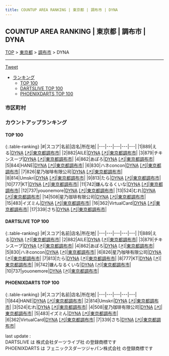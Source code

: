 ```yaml
---
title: COUNTUP AREA RANKING | 東京都 | 調布市 | DYNA
---
```

## COUNTUP AREA RANKING | 東京都 | 調布市 | DYNA

[TOP](/darts/rank/) > [東京都](/darts/rank/東京都/) > [調布市](/darts/rank/東京都/調布市/) > DYNA

___

<a href="https://twitter.com/share?ref_src=twsrc%5Etfw" data-text="COUNTUP AREA RANKING | 東京都調布市DYNA" class="twitter-share-button" data-hashtags="DARTSLIVE,PHOENIXDARTS,darts,ダーツ" data-show-count="false">Tweet</a>

* [ランキング](#カウントアップランキング)
    * [TOP 100](#top-100)
    * [DARTSLIVE TOP 100](#dartslive-top-100)
    * [PHOENIXDARTS TOP 100](#phoenixdarts-top-100)

### 市区町村

<ul>

</ul>

### カウントアップランキング

#### TOP 100



{:.table-ranking}
|#|スコア|名前|店名|所在地|
|---|---|---|---|---|
|1|889|<span class="rank-name-dl">える</span>|<a href="/darts/rank/shops/c6a6ce278158da140d9b047a20a7ba1e.html">DYNA</a> <a href="https://search.dartslive.com/jp/shop/c6a6ce278158da140d9b047a20a7ba1e">[↗]</a>|<a href="/darts/rank/東京都/調布市">東京都調布市</a>|
|2|882|<span class="rank-name-dl">AILE</span>|<a href="/darts/rank/shops/c6a6ce278158da140d9b047a20a7ba1e.html">DYNA</a> <a href="https://search.dartslive.com/jp/shop/c6a6ce278158da140d9b047a20a7ba1e">[↗]</a>|<a href="/darts/rank/東京都/調布市">東京都調布市</a>|
|3|879|<span class="rank-name-dl">チキンスープ</span>|<a href="/darts/rank/shops/c6a6ce278158da140d9b047a20a7ba1e.html">DYNA</a> <a href="https://search.dartslive.com/jp/shop/c6a6ce278158da140d9b047a20a7ba1e">[↗]</a>|<a href="/darts/rank/東京都/調布市">東京都調布市</a>|
|4|862|<span class="rank-name-dl">あぽろ</span>|<a href="/darts/rank/shops/c6a6ce278158da140d9b047a20a7ba1e.html">DYNA</a> <a href="https://search.dartslive.com/jp/shop/c6a6ce278158da140d9b047a20a7ba1e">[↗]</a>|<a href="/darts/rank/東京都/調布市">東京都調布市</a>|
|5|844|<span class="rank-name-pd">HANE</span>|<a href="/darts/rank/shops/95996.html">DYNA</a> <a href="https://vs.phoenixdarts.com/jp/shop/shopDetailInfo/s_95996?s_seq=95996">[↗]</a>|<a href="/darts/rank/東京都/調布市">東京都調布市</a>|
|6|830|<span class="rank-name-dl">ハネconcon</span>|<a href="/darts/rank/shops/c6a6ce278158da140d9b047a20a7ba1e.html">DYNA</a> <a href="https://search.dartslive.com/jp/shop/c6a6ce278158da140d9b047a20a7ba1e">[↗]</a>|<a href="/darts/rank/東京都/調布市">東京都調布市</a>|
|7|826|<span class="rank-name-dl">星乃咖啡有限公司</span>|<a href="/darts/rank/shops/c6a6ce278158da140d9b047a20a7ba1e.html">DYNA</a> <a href="https://search.dartslive.com/jp/shop/c6a6ce278158da140d9b047a20a7ba1e">[↗]</a>|<a href="/darts/rank/東京都/調布市">東京都調布市</a>|
|8|814|<span class="rank-name-pd">Umskri</span>|<a href="/darts/rank/shops/95996.html">DYNA</a> <a href="https://vs.phoenixdarts.com/jp/shop/shopDetailInfo/s_95996?s_seq=95996">[↗]</a>|<a href="/darts/rank/東京都/調布市">東京都調布市</a>|
|9|813|<span class="rank-name-dl">たら</span>|<a href="/darts/rank/shops/c6a6ce278158da140d9b047a20a7ba1e.html">DYNA</a> <a href="https://search.dartslive.com/jp/shop/c6a6ce278158da140d9b047a20a7ba1e">[↗]</a>|<a href="/darts/rank/東京都/調布市">東京都調布市</a>|
|10|777|<span class="rank-name-dl">KT</span>|<a href="/darts/rank/shops/c6a6ce278158da140d9b047a20a7ba1e.html">DYNA</a> <a href="https://search.dartslive.com/jp/shop/c6a6ce278158da140d9b047a20a7ba1e">[↗]</a>|<a href="/darts/rank/東京都/調布市">東京都調布市</a>|
|11|742|<span class="rank-name-dl">嫌んなるくいな</span>|<a href="/darts/rank/shops/c6a6ce278158da140d9b047a20a7ba1e.html">DYNA</a> <a href="https://search.dartslive.com/jp/shop/c6a6ce278158da140d9b047a20a7ba1e">[↗]</a>|<a href="/darts/rank/東京都/調布市">東京都調布市</a>|
|12|737|<span class="rank-name-dl">youonemore</span>|<a href="/darts/rank/shops/c6a6ce278158da140d9b047a20a7ba1e.html">DYNA</a> <a href="https://search.dartslive.com/jp/shop/c6a6ce278158da140d9b047a20a7ba1e">[↗]</a>|<a href="/darts/rank/東京都/調布市">東京都調布市</a>|
|13|524|<span class="rank-name-pd">むれ</span>|<a href="/darts/rank/shops/95996.html">DYNA</a> <a href="https://vs.phoenixdarts.com/jp/shop/shopDetailInfo/s_95996?s_seq=95996">[↗]</a>|<a href="/darts/rank/東京都/調布市">東京都調布市</a>|
|14|508|<span class="rank-name-pd">星乃珈琲有限公司</span>|<a href="/darts/rank/shops/95996.html">DYNA</a> <a href="https://vs.phoenixdarts.com/jp/shop/shopDetailInfo/s_95996?s_seq=95996">[↗]</a>|<a href="/darts/rank/東京都/調布市">東京都調布市</a>|
|15|483|<span class="rank-name-pd">イズミん</span>|<a href="/darts/rank/shops/95996.html">DYNA</a> <a href="https://vs.phoenixdarts.com/jp/shop/shopDetailInfo/s_95996?s_seq=95996">[↗]</a>|<a href="/darts/rank/東京都/調布市">東京都調布市</a>|
|16|362|<span class="rank-name-pd">VirtualCard</span>|<a href="/darts/rank/shops/95996.html">DYNA</a> <a href="https://vs.phoenixdarts.com/jp/shop/shopDetailInfo/s_95996?s_seq=95996">[↗]</a>|<a href="/darts/rank/東京都/調布市">東京都調布市</a>|
|17|339|<span class="rank-name-pd">さち</span>|<a href="/darts/rank/shops/95996.html">DYNA</a> <a href="https://vs.phoenixdarts.com/jp/shop/shopDetailInfo/s_95996?s_seq=95996">[↗]</a>|<a href="/darts/rank/東京都/調布市">東京都調布市</a>|


#### DARTSLIVE TOP 100



{:.table-ranking}
|#|スコア|名前|店名|所在地|
|---|---|---|---|---|
|1|889|<span class="rank-name-dl">える</span>|<a href="/darts/rank/shops/c6a6ce278158da140d9b047a20a7ba1e.html">DYNA</a> <a href="https://search.dartslive.com/jp/shop/c6a6ce278158da140d9b047a20a7ba1e">[↗]</a>|<a href="/darts/rank/東京都/調布市">東京都調布市</a>|
|2|882|<span class="rank-name-dl">AILE</span>|<a href="/darts/rank/shops/c6a6ce278158da140d9b047a20a7ba1e.html">DYNA</a> <a href="https://search.dartslive.com/jp/shop/c6a6ce278158da140d9b047a20a7ba1e">[↗]</a>|<a href="/darts/rank/東京都/調布市">東京都調布市</a>|
|3|879|<span class="rank-name-dl">チキンスープ</span>|<a href="/darts/rank/shops/c6a6ce278158da140d9b047a20a7ba1e.html">DYNA</a> <a href="https://search.dartslive.com/jp/shop/c6a6ce278158da140d9b047a20a7ba1e">[↗]</a>|<a href="/darts/rank/東京都/調布市">東京都調布市</a>|
|4|862|<span class="rank-name-dl">あぽろ</span>|<a href="/darts/rank/shops/c6a6ce278158da140d9b047a20a7ba1e.html">DYNA</a> <a href="https://search.dartslive.com/jp/shop/c6a6ce278158da140d9b047a20a7ba1e">[↗]</a>|<a href="/darts/rank/東京都/調布市">東京都調布市</a>|
|5|830|<span class="rank-name-dl">ハネconcon</span>|<a href="/darts/rank/shops/c6a6ce278158da140d9b047a20a7ba1e.html">DYNA</a> <a href="https://search.dartslive.com/jp/shop/c6a6ce278158da140d9b047a20a7ba1e">[↗]</a>|<a href="/darts/rank/東京都/調布市">東京都調布市</a>|
|6|826|<span class="rank-name-dl">星乃咖啡有限公司</span>|<a href="/darts/rank/shops/c6a6ce278158da140d9b047a20a7ba1e.html">DYNA</a> <a href="https://search.dartslive.com/jp/shop/c6a6ce278158da140d9b047a20a7ba1e">[↗]</a>|<a href="/darts/rank/東京都/調布市">東京都調布市</a>|
|7|813|<span class="rank-name-dl">たら</span>|<a href="/darts/rank/shops/c6a6ce278158da140d9b047a20a7ba1e.html">DYNA</a> <a href="https://search.dartslive.com/jp/shop/c6a6ce278158da140d9b047a20a7ba1e">[↗]</a>|<a href="/darts/rank/東京都/調布市">東京都調布市</a>|
|8|777|<span class="rank-name-dl">KT</span>|<a href="/darts/rank/shops/c6a6ce278158da140d9b047a20a7ba1e.html">DYNA</a> <a href="https://search.dartslive.com/jp/shop/c6a6ce278158da140d9b047a20a7ba1e">[↗]</a>|<a href="/darts/rank/東京都/調布市">東京都調布市</a>|
|9|742|<span class="rank-name-dl">嫌んなるくいな</span>|<a href="/darts/rank/shops/c6a6ce278158da140d9b047a20a7ba1e.html">DYNA</a> <a href="https://search.dartslive.com/jp/shop/c6a6ce278158da140d9b047a20a7ba1e">[↗]</a>|<a href="/darts/rank/東京都/調布市">東京都調布市</a>|
|10|737|<span class="rank-name-dl">youonemore</span>|<a href="/darts/rank/shops/c6a6ce278158da140d9b047a20a7ba1e.html">DYNA</a> <a href="https://search.dartslive.com/jp/shop/c6a6ce278158da140d9b047a20a7ba1e">[↗]</a>|<a href="/darts/rank/東京都/調布市">東京都調布市</a>|


#### PHOENIXDARTS TOP 100



{:.table-ranking}
|#|スコア|名前|店名|所在地|
|---|---|---|---|---|
|1|844|<span class="rank-name-pd">HANE</span>|<a href="/darts/rank/shops/95996.html">DYNA</a> <a href="https://vs.phoenixdarts.com/jp/shop/shopDetailInfo/s_95996?s_seq=95996">[↗]</a>|<a href="/darts/rank/東京都/調布市">東京都調布市</a>|
|2|814|<span class="rank-name-pd">Umskri</span>|<a href="/darts/rank/shops/95996.html">DYNA</a> <a href="https://vs.phoenixdarts.com/jp/shop/shopDetailInfo/s_95996?s_seq=95996">[↗]</a>|<a href="/darts/rank/東京都/調布市">東京都調布市</a>|
|3|524|<span class="rank-name-pd">むれ</span>|<a href="/darts/rank/shops/95996.html">DYNA</a> <a href="https://vs.phoenixdarts.com/jp/shop/shopDetailInfo/s_95996?s_seq=95996">[↗]</a>|<a href="/darts/rank/東京都/調布市">東京都調布市</a>|
|4|508|<span class="rank-name-pd">星乃珈琲有限公司</span>|<a href="/darts/rank/shops/95996.html">DYNA</a> <a href="https://vs.phoenixdarts.com/jp/shop/shopDetailInfo/s_95996?s_seq=95996">[↗]</a>|<a href="/darts/rank/東京都/調布市">東京都調布市</a>|
|5|483|<span class="rank-name-pd">イズミん</span>|<a href="/darts/rank/shops/95996.html">DYNA</a> <a href="https://vs.phoenixdarts.com/jp/shop/shopDetailInfo/s_95996?s_seq=95996">[↗]</a>|<a href="/darts/rank/東京都/調布市">東京都調布市</a>|
|6|362|<span class="rank-name-pd">VirtualCard</span>|<a href="/darts/rank/shops/95996.html">DYNA</a> <a href="https://vs.phoenixdarts.com/jp/shop/shopDetailInfo/s_95996?s_seq=95996">[↗]</a>|<a href="/darts/rank/東京都/調布市">東京都調布市</a>|
|7|339|<span class="rank-name-pd">さち</span>|<a href="/darts/rank/shops/95996.html">DYNA</a> <a href="https://vs.phoenixdarts.com/jp/shop/shopDetailInfo/s_95996?s_seq=95996">[↗]</a>|<a href="/darts/rank/東京都/調布市">東京都調布市</a>|


<div class="footer border-top border-gray-light mt-5 pt-3 text-right text-gray">
    last update : <span style="font-weight: italic" id="foot_last_modified"></span><br />
    DARTSLIVE は 株式会社ダーツライブ社 の登録商標です<br />
    PHOENIXDARTS は フェニックスダーツジャパン株式会社 の登録商標です<br />
</div>

<script src="https://cdnjs.cloudflare.com/ajax/libs/jquery.tablesorter/2.31.3/js/jquery.tablesorter.min.js" integrity="sha512-qzgd5cYSZcosqpzpn7zF2ZId8f/8CHmFKZ8j7mU4OUXTNRd5g+ZHBPsgKEwoqxCtdQvExE5LprwwPAgoicguNg==" crossorigin="anonymous" referrerpolicy="no-referrer"></script>
<link rel="stylesheet" href="https://cdnjs.cloudflare.com/ajax/libs/jquery.tablesorter/2.31.3/css/theme.default.min.css" integrity="sha512-wghhOJkjQX0Lh3NSWvNKeZ0ZpNn+SPVXX1Qyc9OCaogADktxrBiBdKGDoqVUOyhStvMBmJQ8ZdMHiR3wuEq8+w==" crossorigin="anonymous" referrerpolicy="no-referrer" />
<script>
$(function() {
    $(".table-ranking").tablesorter({sortList:[[0, 0]]});
    $("#foot_last_modified").text(formatDate(new Date(document.lastModified), 'yyyy-MM-dd HH:mm:ss'));
});
</script>

<script async src="https://platform.twitter.com/widgets.js" charset="utf-8"></script>